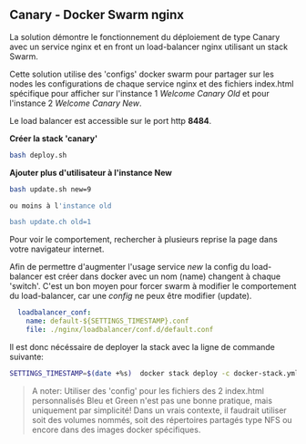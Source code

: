 ## Canary - Docker Swarm nginx

La solution démontre le fonctionnement du déploiement de type Canary avec 
un service nginx et en front un load-balancer nginx utilisant un stack Swarm.

Cette solution utilise des 'configs' docker swarm pour partager sur les nodes 
les configurations de chaque service nginx et des fichiers index.html spécifique 
pour afficher sur l'instance 1 *Welcome Canary Old* et pour l'instance 2 *Welcome Canary New*.

Le load balancer est accessible sur le port http **8484**.

**Créer la stack 'canary'**

```bash
bash deploy.sh
```

**Ajouter plus d'utilisateur à l'instance New**

```bash
bash update.sh new=9

ou moins à l'instance old

bash update.ch old=1
```

Pour voir le comportement, rechercher à plusieurs reprise la page dans votre navigateur internet.

Afin de permettre d'augmenter l'usage service *new* la config du load-balancer est
créer dans docker avec un nom (name) changent à chaque 'switch'. C'est un bon moyen pour forcer 
swarm à modifier le comportement du load-balancer, car une *config* ne peux être modifier (update).

```yaml
  loadbalancer_conf:
    name: default-${SETTINGS_TIMESTAMP}.conf
    file: ./nginx/loadbalancer/conf.d/default.conf
```

Il est donc nécéssaire de deployer la stack avec la ligne de commande suivante:

```bash
SETTINGS_TIMESTAMP=$(date +%s)  docker stack deploy -c docker-stack.yml canary
```



> A noter: Utiliser des 'config' pour les fichiers des 2 index.html personnalisés Bleu et Green n'est pas une bonne pratique, mais uniquement par simplicité! Dans un vrais contexte, il faudrait utiliser soit des volumes nommés, soit des répertoires partagés type NFS ou encore dans des images docker spécifiques. 